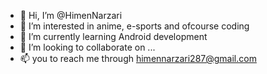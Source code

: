 - 👋 Hi, I’m @HimenNarzari
- 👀 I’m interested in anime, e-sports and ofcourse coding 
- 🌱 I’m currently learning Android development 
- 💞️ I’m looking to collaborate on ...
- 📫 you to reach me through himennarzari287@gmail.com

<!---
HimenNarzari/HimenNarzari is a ✨ special ✨ repository because its `README.md` (this file) appears on your GitHub profile.
You can click the Preview link to take a look at your changes.
--->
